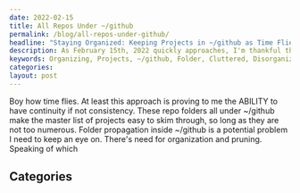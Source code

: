 ```yaml
---
date: 2022-02-15
title: All Repos Under ~/github
permalink: /blog/all-repos-under-github/
headline: "Staying Organized: Keeping Projects in ~/github as Time Flies By"
description: As February 15th, 2022 quickly approaches, I'm thankful that I have been able to stay organized and keep track of all my projects stored in the ~/github folder. However, I need to stay vigilant in my organizing efforts to make sure the folder doesn't get too cluttered and disorganized.
keywords: Organizing, Projects, ~/github, Folder, Cluttered, Disorganized, Pruning, Time, Flying, Staying Vigilant
categories: 
layout: post
---
```


Boy how time flies. At least this approach is proving to me the ABILITY to have
continuity if not consistency. These repo folders all under ~/github make the
master list of projects easy to skim through, so long as they are not too
numerous. Folder propagation inside ~/github is a potential problem I need to
keep an eye on. There's need for organization and pruning. Speaking of which


## Categories

<ul></ul>